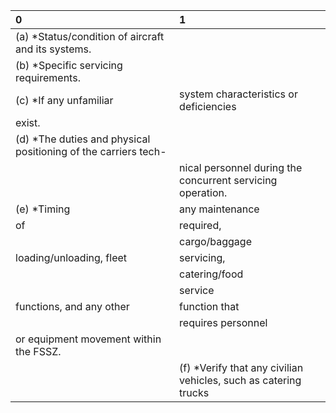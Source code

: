 | 0                                                              | 1                                                               |
|:---------------------------------------------------------------|:----------------------------------------------------------------|
| (a) *Status/condition of aircraft and its systems.             |                                                                 |
| (b) *Specific servicing requirements.                          |                                                                 |
| (c) *If any unfamiliar                                         | system characteristics or deficiencies                          |
| exist.                                                         |                                                                 |
| (d) *The duties and physical positioning of the carriers tech- |                                                                 |
|                                                                | nical personnel during the concurrent servicing operation.      |
| (e) *Timing                                                    | any maintenance                                                 |
| of                                                             | required,                                                       |
|                                                                | cargo/baggage                                                   |
| loading/unloading, fleet                                       | servicing,                                                      |
|                                                                | catering/food                                                   |
|                                                                | service                                                         |
| functions, and any other                                       | function that                                                   |
|                                                                | requires personnel                                              |
| or equipment movement within the FSSZ.                         |                                                                 |
|                                                                | (f) *Verify that any civilian vehicles, such as catering trucks |
